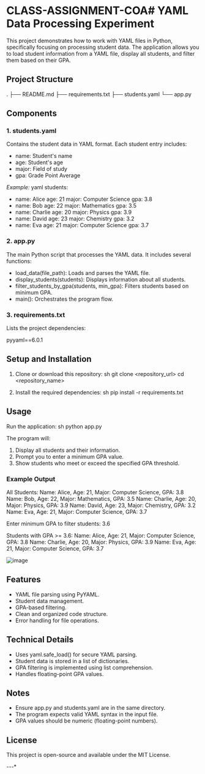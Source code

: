 # CLASS-ASSIGNMENT-COA# YAML Data Processing Experiment

This project demonstrates how to work with YAML files in Python, specifically focusing on processing student data. The application allows you to load student information from a YAML file, display all students, and filter them based on their GPA.

## Project Structure

.
├── README.md
├── requirements.txt
├── students.yaml
└── app.py


## Components
### 1. students.yaml
Contains the student data in YAML format. Each student entry includes:
- name: Student's name
- age: Student's age
- major: Field of study
- gpa: Grade Point Average

*Example:*
yaml
students:
  - name: Alice
    age: 21
    major: Computer Science
    gpa: 3.8
  - name: Bob
    age: 22
    major: Mathematics
    gpa: 3.5
  - name: Charlie
    age: 20
    major: Physics
    gpa: 3.9
  - name: David
    age: 23
    major: Chemistry
    gpa: 3.2
  - name: Eva
    age: 21
    major: Computer Science
    gpa: 3.7


### 2. app.py
The main Python script that processes the YAML data. It includes several functions:
- load_data(file_path): Loads and parses the YAML file.
- display_students(students): Displays information about all students.
- filter_students_by_gpa(students, min_gpa): Filters students based on minimum GPA.
- main(): Orchestrates the program flow.

### 3. requirements.txt
Lists the project dependencies:

pyyaml==6.0.1


## Setup and Installation
1. Clone or download this repository:
   sh
   git clone <repository_url>
   cd <repository_name>
   
2. Install the required dependencies:
   sh
   pip install -r requirements.txt
   

## Usage
Run the application:
sh
python app.py


The program will:
1. Display all students and their information.
2. Prompt you to enter a minimum GPA value.
3. Show students who meet or exceed the specified GPA threshold.

### Example Output

All Students:
Name: Alice, Age: 21, Major: Computer Science, GPA: 3.8
Name: Bob, Age: 22, Major: Mathematics, GPA: 3.5
Name: Charlie, Age: 20, Major: Physics, GPA: 3.9
Name: David, Age: 23, Major: Chemistry, GPA: 3.2
Name: Eva, Age: 21, Major: Computer Science, GPA: 3.7

Enter minimum GPA to filter students: 3.6

Students with GPA >= 3.6:
Name: Alice, Age: 21, Major: Computer Science, GPA: 3.8
Name: Charlie, Age: 20, Major: Physics, GPA: 3.9
Name: Eva, Age: 21, Major: Computer Science, GPA: 3.7

![image](https://github.com/user-attachments/assets/52ea1d73-4be6-4dc8-a8c2-f28f9bb8816c)


## Features
- YAML file parsing using PyYAML.
- Student data management.
- GPA-based filtering.
- Clean and organized code structure.
- Error handling for file operations.

## Technical Details
- Uses yaml.safe_load() for secure YAML parsing.
- Student data is stored in a list of dictionaries.
- GPA filtering is implemented using list comprehension.
- Handles floating-point GPA values.

## Notes
- Ensure app.py and students.yaml are in the same directory.
- The program expects valid YAML syntax in the input file.
- GPA values should be numeric (floating-point numbers).

## License
This project is open-source and available under the MIT License.

---*
